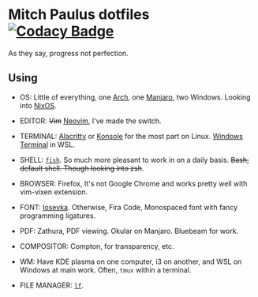 # Mitch Paulus dotfiles [![Codacy Badge](https://api.codacy.com/project/badge/Grade/d50e331067be47ab8246b76686ff17c8)](https://www.codacy.com/manual/mitchpaulus/dotfiles?utm_source=github.com&amp;utm_medium=referral&amp;utm_content=mitchpaulus/dotfiles&amp;utm_campaign=Badge_Grade)

As they say, progress not perfection.

## Using

* OS: Little of everything, one [Arch](https://archlinux.org/),
  one [Manjaro](https://manjaro.org/), two Windows.
  Looking into [NixOS](https://nixos.org/).

* EDITOR: ~~Vim~~ [Neovim](https://neovim.io), I've made the switch.

* TERMINAL: [Alacritty](https://github.com/alacritty/alacritty) or [Konsole](https://konsole.kde.org/) for the most part on Linux.
  [Windows Terminal](https://github.com/Microsoft/Terminal) in WSL.

* SHELL: [`fish`](https://fishshell.com/). So much more pleasant to work in on a daily basis.
  ~~Bash, default shell. Though looking into zsh~~.

* BROWSER: Firefox, It's not Google Chrome and works pretty well with vim-vixen extension.

* FONT: [Iosevka](https://typeof.net/Iosevka/). Otherwise, Fira Code, Monospaced font with fancy programming ligatures.

* PDF: Zathura, PDF viewing. Okular on Manjaro. Bluebeam for work.

* COMPOSITOR: Compton, for transparency, etc.

* WM: Have KDE plasma on one computer, i3 on another, and WSL on Windows at main work. Often, `tmux` within a terminal.

* FILE MANAGER: [`lf`](https://github.com/gokcehan/lf).
